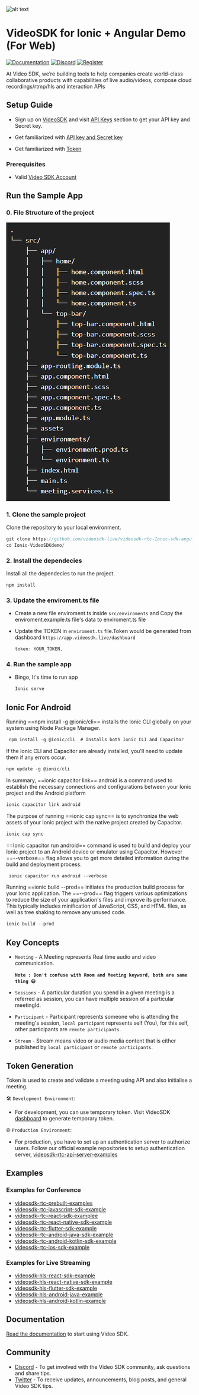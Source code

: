 ![alt text](https://static.videosdk.live/videosdk_logo_website_black.png)
# VideoSDK for Ionic + Angular Demo (For Web)

[![Documentation](https://img.shields.io/badge/Read-Documentation-blue)](https://)
[![Discord](https://img.shields.io/discord/876774498798551130?label=Join%20on%20Discord)](https://discord.gg/kgAvyxtTxv)
[![Register](https://img.shields.io/badge/Contact-Know%20More-blue)](https://app.videosdk.live/signup)

At Video SDK, we’re building tools to help companies create world-class collaborative products with capabilities of live audio/videos, compose cloud recordings/rtmp/hls and interaction APIs

## Setup Guide

- Sign up on [VideoSDK](https://app.videosdk.live/) and visit [API Keys](https://app.videosdk.live/api-keys) section to get your API key and Secret key.

- Get familiarized with [API key and Secret key](https://docs.videosdk.live/flutter/guide/video-and-audio-calling-api-sdk/signup-and-create-api)

- Get familiarized with [Token](https://docs.videosdk.live/flutter/guide/video-and-audio-calling-api-sdk/server-setup)



### Prerequisites

- Valid [Video SDK Account](https://app.videosdk.live/signup)

## Run the Sample App
### 0. File Structure of the project 
![alt text](./src/assets/file_structure.png)
### 1. Clone the sample project

Clone the repository to your local environment.

```js
git clone https://github.com/videosdk-live/videosdk-rtc-Ionic-sdk-angular-example.git
cd Ionic-VideoSDKdemo/
```

### 2. Install the dependecies

Install all the dependecies to run the project.

```js
npm install
```

### 3. Update the enviroment.ts file

- Create a new file enviroment.ts inside `src/enviroments` and Copy the enviroment.example.ts file's data to enviroment.ts file

- Update the TOKEN in `enviroment.ts` file.Token would be generated from dashboard `https://app.videosdk.live/dashboard`

  ```js
  token: YOUR_TOKEN,
  ```

### 4. Run the sample app

- Bingo, It's time to run app

  ```js
  Ionic serve
  ```
## Ionic For Android
Running ==npm install -g @ionic/cli== installs the Ionic CLI globally on your system using Node Package Manager.
 ```js
  npm install -g @ionic/cli  # Installs both Ionic CLI and Capacitor
  ```
If the Ionic CLI and Capacitor are already installed, you'll need to update them if any errors occur.
  
   ```js
  npm update -g @ionic/cli 
  ```
  
In summary, ==ionic capacitor link== android is a command used to establish the necessary connections and configurations between your Ionic project and the Android platform
   ```js
  ionic capacitor link android 
  ```
  
  The purpose of running ==ionic cap sync== is to synchronize the web assets of your Ionic project with the native project created by Capacitor.
  ```js
 ionic cap sync 
  ```
 ==Ionic capacitor run android== command is used to build and deploy your Ionic project to an Android device or emulator using Capacitor. However
==--verbose== flag allows you to get more detailed information during the build and deployment process.
```js
 ionic capacitor run android --verbose
  ```
  Running ==ionic build --prod== initiates the production build process for your Ionic application.
  The ==--prod== flag triggers various optimizations to reduce the size of your application's files and improve its performance. This typically includes minification of JavaScript, CSS, and HTML files, as well as tree shaking to remove any unused code. 
  ```js
 ionic build --prod
  ```

 
 
 
## Key Concepts

- `Meeting` - A Meeting represents Real time audio and video communication.

  **`Note : Don't confuse with Room and Meeting keyword, both are same thing 😃`**

- `Sessions` - A particular duration you spend in a given meeting is a referred as session, you can have multiple session of a particular meetingId.
- `Participant` - Participant represents someone who is attending the meeting's session, `local partcipant` represents self (You), for this self, other participants are `remote participants`.
- `Stream` - Stream means video or audio media content that is either published by `local participant` or `remote participants`.



## Token Generation

Token is used to create and validate a meeting using API and also initialise a meeting.

🛠️ `Development Environment`:

- For development, you can use temporary token. Visit VideoSDK [dashboard](https://app.videosdk.live/api-keys) to generate temporary token.

🌐 `Production Environment`:

- For production, you have to set up an authentication server to authorize users. Follow our official example repositories to setup authentication server, [videosdk-rtc-api-server-examples](https://github.com/videosdk-live/videosdk-rtc-api-server-examples)




## Examples

### Examples for Conference

- [videosdk-rtc-prebuilt-examples](https://github.com/videosdk-live/videosdk-rtc-prebuilt-examples)
- [videosdk-rtc-javascript-sdk-example](https://github.com/videosdk-live/videosdk-rtc-javascript-sdk-example)
- [videosdk-rtc-react-sdk-examplee](https://github.com/videosdk-live/videosdk-rtc-react-sdk-example)
- [videosdk-rtc-react-native-sdk-example](https://github.com/videosdk-live/videosdk-rtc-react-native-sdk-example)
- [videosdk-rtc-flutter-sdk-example](https://github.com/videosdk-live/videosdk-rtc-flutter-sdk-example)
- [videosdk-rtc-android-java-sdk-example](https://github.com/videosdk-live/videosdk-rtc-android-java-sdk-example)
- [videosdk-rtc-android-kotlin-sdk-example](https://github.com/videosdk-live/videosdk-rtc-android-kotlin-sdk-example)
- [videosdk-rtc-ios-sdk-example](https://github.com/videosdk-live/videosdk-rtc-ios-sdk-example)

### Examples for Live Streaming

- [videosdk-hls-react-sdk-example](https://github.com/videosdk-live/videosdk-hls-react-sdk-example)
- [videosdk-hls-react-native-sdk-example](https://github.com/videosdk-live/videosdk-hls-react-native-sdk-example)
- [videosdk-hls-flutter-sdk-example](https://github.com/videosdk-live/videosdk-hls-flutter-sdk-example)
- [videosdk-hls-android-java-example](https://github.com/videosdk-live/videosdk-hls-android-java-example)
- [videosdk-hls-android-kotlin-example](https://github.com/videosdk-live/videosdk-hls-android-kotlin-example)

## Documentation

[Read the documentation](https://docs.videosdk.live/) to start using Video SDK.

## Community

- [Discord](https://discord.gg/Gpmj6eCq5u) - To get involved with the Video SDK community, ask questions and share tips.
- [Twitter](https://twitter.com/video_sdk) - To receive updates, announcements, blog posts, and general Video SDK tips.